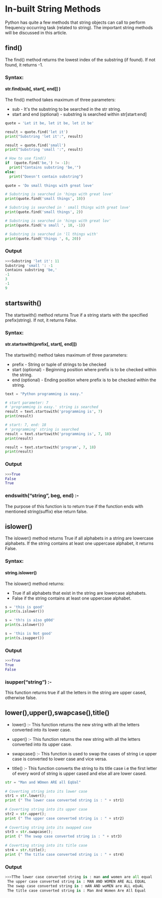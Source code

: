 # In-built String Methods
Python has quite a few methods that string objects can call to perform frequency occurring task (related to string).
The important string methods will be discussed in this article.
## find()
The find() method returns the lowest index of the substring (if found). If not found, it returns -1.
### Syntax:
#### str.find(sub[, start[, end]] )
The find() method takes maximum of three parameters:
* sub - It's the substring to be searched in the str string.
* start and end (optional) - substring is searched within str[start:end]

```python
quote = 'Let it be, let it be, let it be'

result = quote.find('let it')
print("Substring 'let it':", result)

result = quote.find('small')
print("Substring 'small ':", result)

# How to use find()
if  (quote.find('be,') != -1):
  print("Contains substring 'be,'")
else:
  print("Doesn't contain substring")
 
quote = 'Do small things with great love'

# Substring is searched in 'hings with great love'
print(quote.find('small things', 10))

# Substring is searched in ' small things with great love' 
print(quote.find('small things', 2))

# Substring is searched in 'hings with great lov'
print(quote.find('o small ', 10, -1))

# Substring is searched in 'll things with'
print(quote.find('things ', 6, 20))
  ```
  ### Output
```python
>>>Substring 'let it': 11
Substring 'small ': -1
Contains substring 'be,'
-1
3
-1
9

```



## startswith()
The startswith() method returns True if a string starts with the specified prefix(string). If not, it returns False.
### Syntax:
#### str.startswith(prefix[, start[, end]])
The startswith() method takes maximum of three parameters:
* prefix - String or tuple of strings to be checked
* start (optional) - Beginning position where prefix is to be checked within the string.
* end (optional) - Ending position where prefix is to be checked within the string.

```python
text = "Python programming is easy."

# start parameter: 7
# 'programming is easy.' string is searched
result = text.startswith('programming is', 7)
print(result)

# start: 7, end: 18
# 'programming' string is searched
result = text.startswith('programming is', 7, 18)
print(result)

result = text.startswith('program', 7, 18)
print(result)
  ```
  ### Output
```python
>>>True
False
True

```
### endswith(“string”, beg, end) :-
The purpose of this function is to return true if the function ends with mentioned string(suffix) else return false.


## islower()
The islower() method returns True if all alphabets in a string are lowercase alphabets. If the string contains at least one uppercase alphabet, it returns False.
### Syntax:
#### string.islower()
The islower() method returns:
* True if all alphabets that exist in the string are lowercase alphabets.
* False if the string contains at least one uppercase alphabet.

```python
s = 'this is good'
print(s.islower())

s = 'th!s is a1so g00d'
print(s.islower())

s = 'this is Not good'
print(s.isupper())

  ```
  ### Output
```python
>>>True
True
False

```
### isupper(“string”) :-
This function returns true if all the letters in the string are upper cased, otherwise false.


## lower(),upper(),swapcase(),title() 
* lower() :- This function returns the new string with all the letters converted into its lower case.

* upper() :- This function returns the new string with all the letters converted into its upper case.
 
* swapcase() :- This function is used to swap the cases of string i.e upper case is converted to lower case and vice versa.

* title() :- This function converts the string to its title case i.e the first letter of every word of string is upper cased and else all are lower cased.



```python
str = "Man and WOmen ARE all EqUal"
 
# Coverting string into its lower case
str1 = str.lower();
print (" The lower case converted string is : " + str1)
 
# Coverting string into its upper case
str2 = str.upper();
print (" The upper case converted string is : " + str2)
 
# Coverting string into its swapped case
str3 = str.swapcase();
print (" The swap case converted string is : " + str3)
 
# Coverting string into its title case
str4 = str.title();
print (" The title case converted string is : " + str4)
  ```
  ### Output
```python
>>>TThe lower case converted string is : man and women are all equal
 The upper case converted string is : MAN AND WOMEN ARE ALL EQUAL
 The swap case converted string is : mAN AND woMEN are ALL eQuAL
 The title case converted string is : Man And Women Are All Equal

```





  
